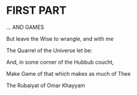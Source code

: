 # FIRST PART

... AND GAMES

But leave the Wise to wrangle, and with me

The Quarrel of the Universe let be:

And, in some corner of the Hubbub coucht,

Make Game of that which makes as much of Thee

The Rubaiyat of Omar Khayyam
